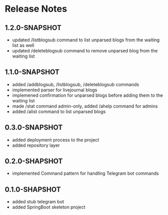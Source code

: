# Release Notes

## 1.2.0-SNAPSHOT

* updated /listblogsub command to list unparsed blogs from the waiting list as well
* updated /deleteblogsub command to remove unparsed blog from the waiting list

## 1.1.0-SNAPSHOT

* added /addblogsub, /listblogsub, /deleteblogsub commands
* implemented parser for livejournal blogs
* implemened confirmation for unparsed blogs before adding them to the waiting list
* made /stat command admin-only, added /ahelp command for admins
* added /alist command to list unparsed blogs

## 0.3.0-SNAPSHOT

* added deployment process to the project
* added repository layer

## 0.2.0-SHAPSHOT

* implemented Command pattern for handling Telegram bot commands

## 0.1.0-SHAPSHOT

* added stub telegram bot
* added SpringBoot skeleton project